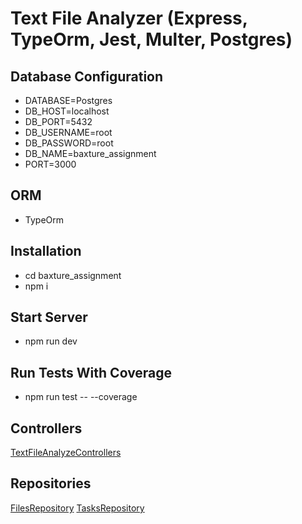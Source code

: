 # Text File Analyzer (Express, TypeOrm, Jest, Multer, Postgres)


## Database Configuration
- DATABASE=Postgres
- DB_HOST=localhost
- DB_PORT=5432
- DB_USERNAME=root
- DB_PASSWORD=root
- DB_NAME=baxture_assignment
- PORT=3000

## ORM
- TypeOrm

## Installation
- cd baxture_assignment
- npm i

## Start Server
- npm run dev

## Run Tests With Coverage
- npm run test -- --coverage

## Controllers
[TextFileAnalyzeControllers](https://github.com/amitwaghmare17011994/baxture_assignment/blob/main/src/controllers/TextFileAnalyzeControllers.ts)

## Repositories
[FilesRepository](https://github.com/amitwaghmare17011994/baxture_assignment/blob/main/src/repositories/FilesRepository.ts)
[TasksRepository](https://github.com/amitwaghmare17011994/baxture_assignment/blob/main/src/repositories/TasksRepository.ts)


